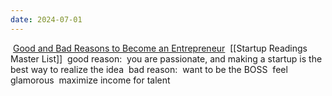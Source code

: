 ```yaml
---
date: 2024-07-01
---
```

 [Good and Bad Reasons to Become an Entrepreneur](https://medium.com/i-m-h-o/good-and-bad-reasons-to-become-an-entrepreneur-decf0766de8d)
 [[Startup Readings Master List]]
 good reason: 
	 you are passionate, and making a startup is the best way to realize the idea
 bad reason: 
	 want to be the BOSS
	 feel glamorous
	 maximize income for talent